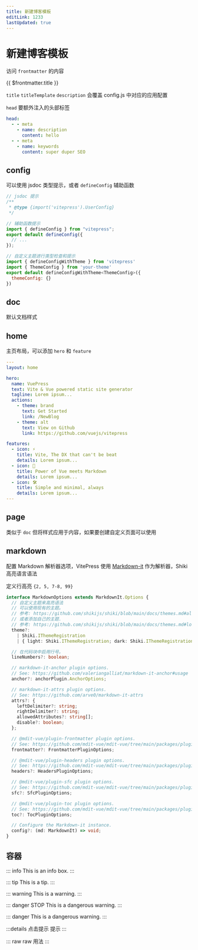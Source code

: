```yaml
---
title: 新建博客模板
editLink: 1233
lastUpdated: true
---
```


# 新建博客模板

访问 `frontmatter` 的内容

{{ $frontmatter.title }}

`title` `titleTemplate` `description` 会覆盖 config.js 中对应的应用配置

`head` 要额外注入的头部标签

```yaml
head:
  - - meta
    - name: description
      content: hello
  - - meta
    - name: keywords
      content: super duper SEO
```

## config

可以使用 jsdoc 类型提示，或者 `defineConfig` 辅助函数

```js
// jsdoc 提示
/**
 * @type {import('vitepress').UserConfig}
 */

// 辅助函数提示
import { defineConfig } from "vitepress";
export default defineConfig({
  // ...
});

// 自定义主题进行类型检查和提示
import { defineConfigWithTheme } from 'vitepress'
import { ThemeConfig } from 'your-theme'
export default defineConfigWithTheme<ThemeConfig>({
  themeConfig: {}
})
```

## doc

默认文档样式

## home

主页布局，可以添加 `hero` 和 `feature`

```yaml
---
layout: home

hero:
  name: VuePress
  text: Vite & Vue powered static site generator
  tagline: Lorem ipsum...
  actions:
    - theme: brand
      text: Get Started
      link: /NewBlog
    - theme: alt
      text: View on Github
      link: https://github.com/vuejs/vitepress

features:
  - icon: ⚡
    title: Vite, The DX that can't be beat
    details: Lorem ipsum...
  - icon: 🖖
    title: Power of Vue meets Markdown
    details: Lorem ipsum...
  - icon: 🛠️
    title: Simple and minimal, always
    details: Lorem ipsum...
---
```

## page

类似于 `doc` 但将样式应用于内容，如果要创建自定义页面可以使用

## markdown

配置 Markdown 解析器选项，VitePress 使用 [Markdown-it](http://www.baidu.com) 作为解析器，Shiki 高亮语言语法

定义行高亮 `{2, 5, 7-8, 99}`

```typescript
interface MarkdownOptions extends MarkdownIt.Options {
  // 自定义主题来高亮语法
  // 可以使用现有的主题。
  // 参考: https://github.com/shikijs/shiki/blob/main/docs/themes.md#all-themes
  // 或者添加自己的主题.
  // 参考: https://github.com/shikijs/shiki/blob/main/docs/themes.md#loading-theme
  theme?:
    | Shiki.IThemeRegistration
    | { light: Shiki.IThemeRegistration; dark: Shiki.IThemeRegistration };

  // 在代码块中启用行号。
  lineNumbers?: boolean;

  // markdown-it-anchor plugin options.
  // See: https://github.com/valeriangalliat/markdown-it-anchor#usage
  anchor?: anchorPlugin.AnchorOptions;

  // markdown-it-attrs plugin options.
  // See: https://github.com/arve0/markdown-it-attrs
  attrs?: {
    leftDelimiter?: string;
    rightDelimiter?: string;
    allowedAttributes?: string[];
    disable?: boolean;
  };

  // @mdit-vue/plugin-frontmatter plugin options.
  // See: https://github.com/mdit-vue/mdit-vue/tree/main/packages/plugin-frontmatter#options
  frontmatter?: FrontmatterPluginOptions;

  // @mdit-vue/plugin-headers plugin options.
  // See: https://github.com/mdit-vue/mdit-vue/tree/main/packages/plugin-headers#options
  headers?: HeadersPluginOptions;

  // @mdit-vue/plugin-sfc plugin options.
  // See: https://github.com/mdit-vue/mdit-vue/tree/main/packages/plugin-sfc#options
  sfc?: SfcPluginOptions;

  // @mdit-vue/plugin-toc plugin options.
  // See: https://github.com/mdit-vue/mdit-vue/tree/main/packages/plugin-toc#options
  toc?: TocPluginOptions;

  // Configure the Markdown-it instance.
  config?: (md: MarkdownIt) => void;
}
```

## 容器

::: info
This is an info box.
:::

::: tip
This is a tip.
:::

::: warning
This is a warning.
:::

::: danger STOP
This is a dangerous warning.
:::

::: danger
This is a dangerous warning.
:::

:::details 点击提示
提示
:::

::: raw
raw 用法
:::
